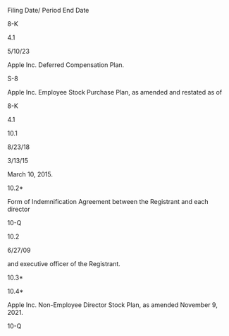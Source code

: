 Filing Date/
Period End
Date

8-K

4.1

5/10/23

Apple Inc. Deferred Compensation Plan.

S-8

Apple  Inc.  Employee  Stock  Purchase  Plan,  as  amended  and  restated  as  of

8-K

4.1

10.1

8/23/18

3/13/15

March 10, 2015.

10.2*

Form  of  Indemnification  Agreement  between  the  Registrant  and  each  director

10-Q

10.2

6/27/09

and executive officer of the Registrant.

10.3*

10.4*

Apple Inc. Non-Employee Director Stock Plan, as amended November 9, 2021.

10-Q
